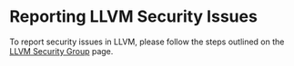 # Reporting LLVM Security Issues 

To report security issues in LLVM, please follow the steps outlined on the
[LLVM Security Group](https://llvm.org/docs/Security.html#how-to-report-a-security-issue)
page.
